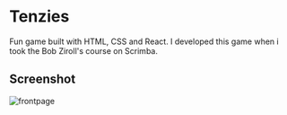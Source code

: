 # Tenzies

Fun game built with HTML, CSS and React. I developed this game when i took the Bob Ziroll's course on Scrimba.

## Screenshot

![frontpage](https://i.imgur.com/BnE0mDu.png)
